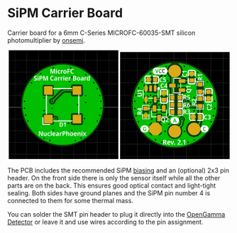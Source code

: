 # SiPM Carrier Board

Carrier board for a 6mm C-Series MICROFC-60035-SMT silicon photomultiplier by [onsemi](https://www.onsemi.com/pdf/datasheet/microc-series-d.pdf).

<p align="center">
  <img alt="Front Side PCB" title="Front Side PCB" src="docs/sipm1.png" style="width:49%">
  <img alt="Back Side PCB" title="Back Side PCB" src="docs/sipm2.png" style="width:49%">
</p>

The PCB includes the recommended SiPM [biasing](https://www.onsemi.com/pub/Collateral/AND9782-D.PDF) and an (optional) 2x3 pin header. On the front side there is only the sensor itself while all the other parts are on the back. This ensures good optical contact and light-tight sealing. Both sides have ground planes and the SiPM pin number 4 is connected to them for some thermal mass.

You can solder the SMT pin header to plug it directly into the [OpenGamma Detector](https://github.com/Open-Gamma-Project/Open-Gamma-Detector) or leave it and use wires according to the pin assignment.

